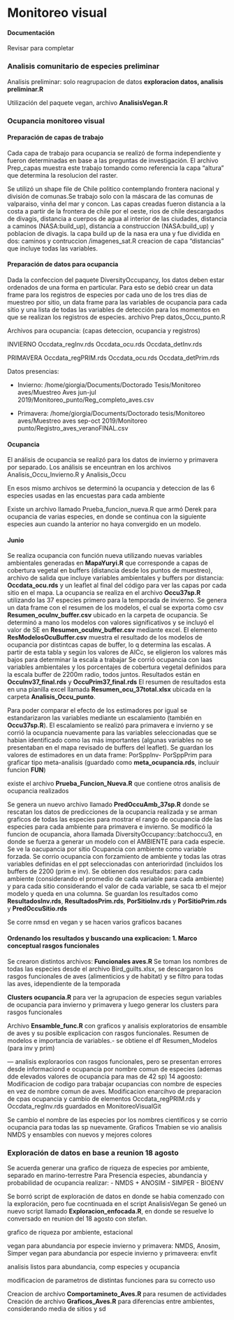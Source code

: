 Monitoreo visual
================

#### Documentación

Revisar para completar

### Analisis comunitario de especies preliminar

Analisis preliminar: solo reagrupacion de datos **exploracion datos,
analisis preliminar.R**

Utilización del paquete vegan, archivo **AnalisisVegan.R**

### Ocupancia monitoreo visual

#### Preparación de capas de trabajo

Cada capa de trabajo para ocupancia se realizó de forma independiente y
fueron determinadas en base a las preguntas de investigación. El archivo
Prep\_capas muestra este trabajo tomando como referencia la capa
“altura” que determina la resolucion del raster.

Se utilizó un shape file de Chile politico contemplando frontera
nacional y división de comunas.Se trabajo solo con la máscara de las
comunas de valparaiso, vinña del mar y concon. Las capas creadas fueron
distancia a la costa a partir de la frontera de chile por el oeste, rios
de chile descargados de divagis, distancia a cuerpos de agua al interior
de las ciudades, distancia a caminos (NASA:build\_up), distancia a
construccion (NASA:build\_up) y poblacion de divagis. la capa build up
de la nasa era una y fue dividida en dos: caminos y contruccion
/imagenes\_sat.R creacion de capa “distancias” que incluye todas las
variables.

#### Preparación de datos para ocupancia

Dada la confeccion del paquete DiversityOccupancy, los datos deben estar
ordenados de una forma en particular. Para esto se debió crear un data
frame para los registros de especies por cada uno de los tres dias de
muestreo por sitio, un data frame para las variables de ocupancia para
cada sitio y una lista de todas las variables de detección para los
momentos en que se realizan los registros de especies. archivo Prep
datos\_Occu\_punto.R

Archivos para ocupancia: (capas deteccion, ocupancia y registros)

INVIERNO Occdata\_regInv.rds Occdata\_ocu.rds Occdata\_detInv.rds

PRIMAVERA Occdata\_regPRIM.rds Occdata\_ocu.rds Occdata\_detPrim.rds

Datos presencias:

  - Invierno: /home/giorgia/Documents/Doctorado Tesis/Monitoreo
    aves/Muestreo Aves jun-jul
    2019/Monitoreo\_punto/Reg\_completo\_aves.csv

  - Primavera: /home/giorgia/Documents/Doctorado tesis/Monitoreo
    aves/Muestreo aves sep-oct 2019/Monitoreo
    punto/Registro\_aves\_veranoFINAL.csv

#### Ocupancia

El análisis de ocupancia se realizó para los datos de invierno y
primavera por separado. Los análisis se enceuntran en los archivos
Analisis\_Occu\_Invierno.R y Analisis\_Occu

En esos mismo archivos se determinó la ocupancia y deteccion de las 6
especies usadas en las encuestas para cada ambiente

Existe un archivo llamado Prueba\_funcion\_nueva.R que armó Derek para
ocupancia de varias especies, en donde se continua con la siguiente
especies aun cuando la anterior no haya convergido en un modelo.

#### Junio

Se realiza ocupancia con función nueva utilizando nuevas variables
ambientales generadas en **MapaYuryi.R** que corresponde a capas de
cobertura vegetal en buffers (distancia desde los puntos de muestreo),
archivo de salida que incluye variables ambientales y buffers por
distancia: **Occdata\_ocu.rds** y un leaflet al final del código para
ver las capas por cada sitio en el mapa. La ocupancia se realiza en el
archivo **Occu37sp.R** utilizando las 37 especies primero para la
temporada de invierno. Se genera un data frame con el resumen de los
modelos, el cual se exporta como csv **Resumen\_ocuInv\_buffer.csv**
ubicado en la carpeta de ocupancia. Se determinó a mano los modelos con
valores significativos y se incluyó el valor de SE en
**Resumen\_ocuInv\_buffer.csv** mediante excel. El elemento
**ResModelosOcuBuffer.csv** muestra el resultado de los modelos de
ocupancia por distintcas capas de buffer, lo q determina las escalas. A
partir de esta tabla y según los valores de AICc, se eligieron los
valores más bajos para determinar la escala a trabajar Se corrió
ocupancia con laas variables ambientales y los porcentajes de cobertura
vegetal definidos para la escala buffer de 2200m radio, todos juntos.
Resultados están en **OccuInv37\_final.rds** y **OccuPrim37\_final.rds**
El resumen de resultados esta en una planilla excel llamada
**Resumen\_ocu\_37total.xlsx** ubicada en la carpeta
**Analisis\_Occu\_punto**.

Para poder comparar el efecto de los estimadores por igual se
estandarizaron las variables mediante un escalamiento (también en
**Occu37sp.R**). El escalamiento se realizó para primavera e invierno y
se corrió la ocupancia nuevamente para las variables seleccionadas que
se habian identificado como las más importantes (algunas variables no se
presentaban en el mapa revisado de buffers del leaflet). Se guardan los
valores de estimadores en un data frame: PorSppInv- PorSppPrim para
graficar tipo meta-analisis (guardado como **meta\_ocupancia.rds**,
incluuir funcion **FUN**)

existe el archivo **Prueba\_Funcion\_Nueva.R** que contiene otros
analisis de ocupancia realizados

Se genera un nuevo archivo llamado **PredOccuAmb\_37sp.R** donde se
rescatan los datos de predicciones de la ocupancia realizada y se arman
graficos de todas las especies para mostrar el rango de ocupancia dde
las especies para cada ambiente para primavera e invierno. Se modificó
la funcion de ocupancia, ahora llamada DiversityOccupancy::batchoccu3,
en donde se fuerza a generar un modelo con el AMBIENTE para cada
especie. Se ve la oacupancia por sitio Ocupancia con ambiente como
variable forzada. Se corrio ocupancia con forzamiento de ambiente y
todas las otras variables definidas en el ppt seleccionadas con
anteriorirdad (incluidos los buffers de 2200 (prim e inv). Se obtienen
dos resultados: para cada ambiente (considerando el promedio de cada
variable para cada ambiente) y para cada sitio considerando el valor de
cada variable, se saca tb el mejor modelo y queda en una columna. Se
guardan los resultados como **ResultadosInv.rds**,
**ResultadosPrim.rds**, **PorSitioInv.rds** y **PorSitioPrim.rds** y
**PredOccuSitio.rds**

Se corre nmsd en vegan y se hacen varios graficos
bacanes

#### Ordenando los resultados y buscando una explicacion: 1. Marco conceptual rasgos funcionales

Se crearon distintos archivos: **Funcionales aves.R** Se toman los
nombres de todas las especies desde el archivo Bird\_guilts.xlsx, se
descargaron los rasgos funcionales de aves (alimenticios y de habitat) y
se filtro para todas las aves, idependiente de la temporada

**Clusters ocupancia.R** para ver la agrupacion de especies segun
variables de ocupancia para invierno y primavera y luego generar los
clusters para rasgos funcionales

Archivo **Ensamble\_func.R** con graficos y analisis exploratorios de
ensamble de aves y su posible explicacion con rasgos funcionales.
Resumen de modelos e importancia de variables.- se obtiene el df
Resumen\_Modelos (para inv y prim)

— analisis exploraorios con rasgos funcionales, pero se presentan
errores desde informaciond e ocupancia por nombre comun de especies
(ademas dde elevados valores de ocupancia para mas de 42 sp) 14 agoosto:
Modificacion de codigo para trabajar ocupancias con nombre de especies
en vez de nombre comun de aves. Modificacion enarcihvo de preparacion de
cpas ocupancia y cambio de elementos Occdata\_regPRIM.rds y
Occdata\_regInv.rds guardados en MonitoreoVisualGit

Se cambio el nombre de las especies por los nombres cientificos y se
corrio ocupancia para todas las sp nuevamente. Graficos Tmabien se vio
analisis NMDS y ensambles con nuevos y mejores colores

### Exploración de datos en base a reunion 18 agosto

Se acuerda generar una grafico de riqueza de especies por ambiente,
separado en marino-terrestre Para Presencia especies, abundancia y
probabilidad de ocupancia realizar: - NMDS + ANOSIM - SIMPER - BIOENV

Se borró script de exploración de datos en donde se habia comenzado con
la exploración, pero fue cocntinuada en el script AnalisisVegan Se geneó
un nuevo script llamado **Exploracion\_enfocada.R**, en donde se
resuelve lo conversado en reunion del 18 agosto con stefan.

grafico de riqueza por ambiente, estacional

vegan para abundancia por especie invierno y primavera: NMDS, Anosim,
Simper vegan para abundancia por especie invierno y primaveera: envfit

analisis listos para abundancia, comp especies y ocupancia

modificacion de parametros de distintas funciones para su correcto uso

Creacion de archivo **Comportamineto\_Aves.R** para resumen de
actividades Creación de archivo **Graficos\_Aves.R** para diferencias
entre ambientes, considerando media de sitios y sd
